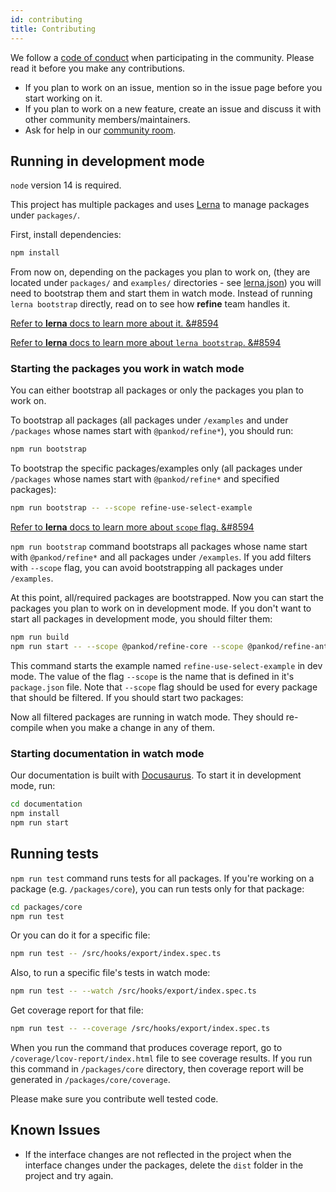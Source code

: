 ```yaml
---
id: contributing
title: Contributing
---
```


We follow a [code of conduct][CODE_OF_CONDUCT] when participating in the community. Please read it before you make any contributions.

* If you plan to work on an issue, mention so in the issue page before you start working on it.
* If you plan to work on a new feature, create an issue and discuss it with other community members/maintainers.
* Ask for help in our [community room][Discord Channel].

## Running in development mode

`node` version 14 is required.

This project has multiple packages and uses [Lerna][Lerna] to manage packages under `packages/`.

First, install dependencies:

```sh
npm install
```

From now on, depending on the packages you plan to work on, (they are located under `packages/` and `examples/` directories - see [lerna.json][lerna.json]) you will need to bootstrap them and start them in watch mode. Instead of running `lerna bootstrap` directly, read on to see how **refine** team handles it.

[Refer to **lerna** docs to learn more about it. &#8594][Lerna]

[Refer to **lerna** docs to learn more about `lerna bootstrap`. &#8594][Lerna Bootstrap]

### Starting the packages you work in watch mode

You can either bootstrap all packages or only the packages you plan to work on.

To bootstrap all packages (all packages under `/examples` and under `/packages` whose names start with `@pankod/refine*`), you should run:

```bash
npm run bootstrap
```

To bootstrap the specific packages/examples only (all packages under `/packages` whose names start with `@pankod/refine*` and specified packages):

```bash
npm run bootstrap -- --scope refine-use-select-example
```

[Refer to **lerna** docs to learn more about `scope` flag. &#8594][Lerna Filter]

`npm run bootstrap` command bootstraps all packages whose name start with `@pankod/refine*` and all packages under `/examples`. If you add filters with `--scope` flag, you can avoid bootstrapping all packages under `/examples`.

At this point, all/required packages are bootstrapped. Now you can start the packages you plan to work on in development mode. If you don't want to start all packages in development mode, you should filter them:

```bash
npm run build
npm run start -- --scope @pankod/refine-core --scope @pankod/refine-antd --scope refine-use-select-example
```

This command starts the example named `refine-use-select-example` in dev mode. The value of the flag `--scope` is the name that is defined in it's `package.json` file. Note that `--scope` flag should be used for every package that should be filtered. If you should start two packages:

Now all filtered packages are running in watch mode. They should re-compile when you make a change in any of them.

### Starting documentation in watch mode

Our documentation is built with [Docusaurus][Docusaurus]. To start it in development mode, run:

```bash
cd documentation
npm install
npm run start
```

## Running tests

`npm run test` command runs tests for all packages. If you're working on a package (e.g. `/packages/core`), you can run tests only for that package:

```bash
cd packages/core
npm run test
```

Or you can do it for a specific file:

```bash
npm run test -- /src/hooks/export/index.spec.ts
```

Also, to run a specific file's tests in watch mode:

```bash
npm run test -- --watch /src/hooks/export/index.spec.ts
```

Get coverage report for that file:

```bash
npm run test -- --coverage /src/hooks/export/index.spec.ts
```

When you run the command that produces coverage report, go to `/coverage/lcov-report/index.html` file to see coverage results. If you run this command in `/packages/core` directory, then coverage report will be generated in `/packages/core/coverage`.

Please make sure you contribute well tested code.

## Known Issues

- If the interface changes are not reflected in the project when the interface changes under the packages, delete the `dist` folder in the project and try again.

[Lerna]: https://github.com/lerna/lerna
[Lerna Bootstrap]: https://lerna.js.org/#command-bootstrap
[Lerna Filter]: https://github.com/lerna/lerna/blob/main/core/filter-options/README.md#--scope-glob
[package.json]: https://github.com/pankod/refine/blob/master/package.json
[Docusaurus]: https://docusaurus.io/
[Issues]: https://github.com/pankod/refine/issues
[CODE_OF_CONDUCT]: https://github.com/pankod/refine/blob/master/CODE_OF_CONDUCT.md
[Discord Channel]: https://discord.gg/UuU3XCc3J5
[lerna.json]: https://github.com/pankod/refine/blob/master/lerna.json
